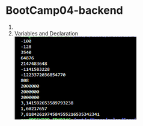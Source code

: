 # BootCamp04-backend

1.
1. Variables and Declaration  
![title](screenshots/variableDeclaration.png)
